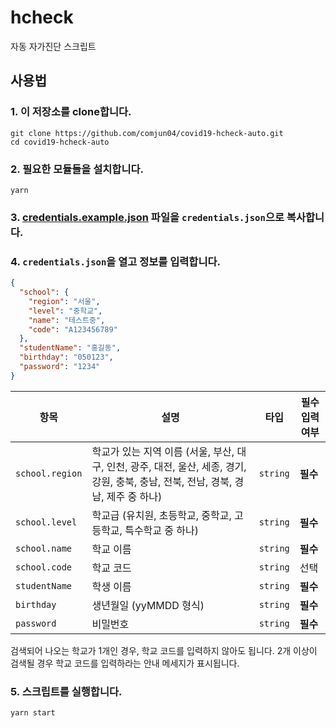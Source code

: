# hcheck
자동 자가진단 스크립트

## 사용법
### 1. 이 저장소를 clone합니다.
```
git clone https://github.com/comjun04/covid19-hcheck-auto.git
cd covid19-hcheck-auto
```

### 2. 필요한 모듈들을 설치합니다.
```
yarn
```

### 3. [credentials.example.json](./src/credentials.example.json) 파일을 `credentials.json`으로 복사합니다.

### 4. `credentials.json`을 열고 정보를 입력합니다.
```json
{
  "school": {
    "region": "서울",
    "level": "중학교",
    "name": "테스트중",
    "code": "A123456789"
  },
  "studentName": "홍길동",
  "birthday": "050123",
  "password": "1234"
}
```
| 항목 | 설명 | 타입 | 필수 입력 여부 |
| ---- | ---- | ---- | ---- |
| `school.region` | 학교가 있는 지역 이름 (서울, 부산, 대구, 인천, 광주, 대전, 울산, 세종, 경기, 강원, 충북, 충남, 전북, 전남, 경북, 경남, 제주 중 하나)| `string` | **필수** |
| `school.level` | 학교급 (유치원, 초등학교, 중학교, 고등학교, 특수학교 중 하나) | `string` | **필수** |
| `school.name` | 학교 이름 | `string` | **필수** |
| `school.code` | 학교 코드 | `string` | 선택
| `studentName` | 학생 이름 | `string` | **필수** |
| `birthday` | 생년월일 (yyMMDD 형식) | `string` | **필수** |
| `password` | 비밀번호 | `string` | **필수** |

검색되어 나오는 학교가 1개인 경우, 학교 코드를 입력하지 않아도 됩니다. 2개 이상이 검색될 경우 학교 코드를 입력하라는 안내 메세지가 표시됩니다.

### 5. 스크립트를 실행합니다.
```
yarn start
```
